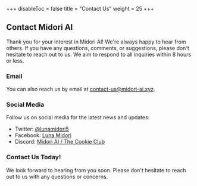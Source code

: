 +++
disableToc = false
title = "Contact Us"
weight = 25
+++

## Contact Midori AI

Thank you for your interest in Midori AI! We're always happy to hear from others. If you have any questions, comments, or suggestions, please don't hesitate to reach out to us. We aim to respond to all inquiries within 8 hours or less.

### Email

You can also reach us by email at [contact-us@midori-ai.xyz](mailto:contact-us@midori-ai.xyz).

### Social Media

Follow us on social media for the latest news and updates:

* Twitter: [@lunamidori5](https://twitter.com/lunamidori5)
* Facebook: [Luna Midori](https://www.facebook.com/TWLunagreen)
* Discord: [Midori AI / The Cookie Club](https://discord.gg/xdgCx3VyHU)

### Contact Us Today!

We look forward to hearing from you soon. Please don't hesitate to reach out to us with any questions or concerns.

